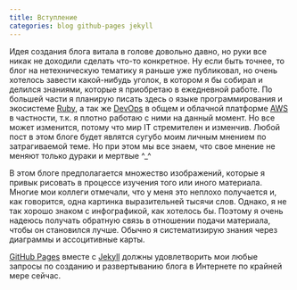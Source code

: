 ```yaml
---
title: Вступление
categories: blog github-pages jekyll
---
```


Идея создания блога витала в голове довольно давно, но руки все никак не доходили сделать что-то конкретное. Ну если быть точнее, то блог на нетехническую тематику я раньше уже публиковал, но очень хотелось завести какой-нибудь уголок, в котором я бы собирал и делился знаниями, которые я приобретаю в ежедневной работе. По большей части я планирую писать здесь о языке программирования и экосистеме [Ruby](https://www.ruby-lang.org), a так же [DevOps](https://ru.wikipedia.org/wiki/DevOps) в общем и облачной платформе [AWS](https://aws.amazon.com) в частности, т.к. я плотно работаю с ними на данный момент. Но все может изменится, потому что мир IT стремителен и изменчив. Любой пост в этом блоге будет являтся сугубо моим личным мнением по затрагиваемой теме. Но при этом мы все знаем, что свое мнение не меняют только дураки и мертвые ^_^

В этом блоге предполагается множество изображений, которые я привык рисовать в процессе изучения того или иного материала. Многие мои коллеги отмечали, что у меня это неплохо получается и, как говорится, одна картинка выразительней тысячи слов. Однако, я не так хорошо знаком с инфографикой, как хотелось бы. Поэтому я очень надеюсь получать обратную связь в отношении подачи материала, чтобы он становился лучше. Обычно я систематизирую знания через диаграммы и ассоцитивные карты.

[GitHub Pages](https://pages.github.com/) вместе с [Jekyll](https://jekyllrb.com) должны удовлетворить мои любые запросы по созданию и развертыванию блога в Интернете по крайней мере сейчас. 
